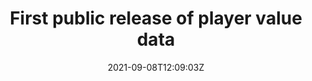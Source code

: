 ---
date: '2021-09-08T12:09:03Z'
link: https://github.com/sscu-budapest/football-player-values-data/releases/tag/v0.0.0-public
release_id: 49193616
repo:
  description: Dataset of estimated values and other appearances of football players
  link: https://api.github.com/repos/sscu-budapest/football-player-values-data
  name: football-player-values-data
tag: v0.0.0-public
title: First public release of player value data
topic:
  name: Dataset
  plural: Datasets
  topic_id: dataset
---